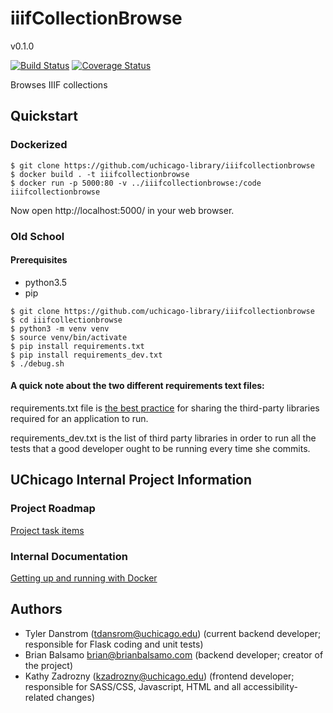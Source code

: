 # iiifCollectionBrowse

v0.1.0

[![Build Status](https://travis-ci.org/uchicago-library/iiifcollectionbrowse.svg?branch=master)](https://travis-ci.org/uchicago-library/iiifcollectionbrowse) [![Coverage Status](https://coveralls.io/repos/github/uchicago-library/iiifcollectionbrowse/badge.svg?branch=master)](https://coveralls.io/github/uchicago-library/iiifcollectionbrowse?branch=master)

Browses IIIF collections

## Quickstart

### Dockerized

```
$ git clone https://github.com/uchicago-library/iiifcollectionbrowse
$ docker build . -t iiifcollectionbrowse
$ docker run -p 5000:80 -v ../iiifcollectionbrowse:/code iiifcollectionbrowse
```
Now open http://localhost:5000/ in your web browser.

### Old School

#### Prerequisites

- python3.5
- pip

```
$ git clone https://github.com/uchicago-library/iiifcollectionbrowse
$ cd iiifcollectionbrowse
$ python3 -m venv venv
$ source venv/bin/activate
$ pip install requirements.txt
$ pip install requirements_dev.txt
$ ./debug.sh
```

#### A quick note about the two different requirements text files: 

requirements.txt file is [the best practice](https://pip.readthedocs.io/en/1.1/requirements.html) for sharing the third-party libraries required for an application to run.

requirements_dev.txt is the list of third party libraries in order to run all the tests that a good developer ought to be running every time she commits.

## UChicago Internal Project Information

### Project Roadmap

[Project task items](https://docs.google.com/spreadsheets/d/12tCbNDxhcFOGfHpSguOFPhIOFsFVlb3OLlZJK9wUPk4/edit?usp=sharing)

### Internal Documentation

[Getting up and running with Docker](https://github.com/uchicago-library/Library_Digital_Repository_Documentation/wiki/crash-course-docker)

## Authors
- Tyler Danstrom (tdansrom@uchicago.edu) (current backend developer; responsible for Flask coding and unit tests)
- Brian Balsamo <brian@brianbalsamo.com> (backend developer; creator of the project)
- Kathy Zadrozny (kzadrozny@uchicago.edu) (frontend developer; responsible for SASS/CSS, Javascript, HTML and all accessibility-related changes)

